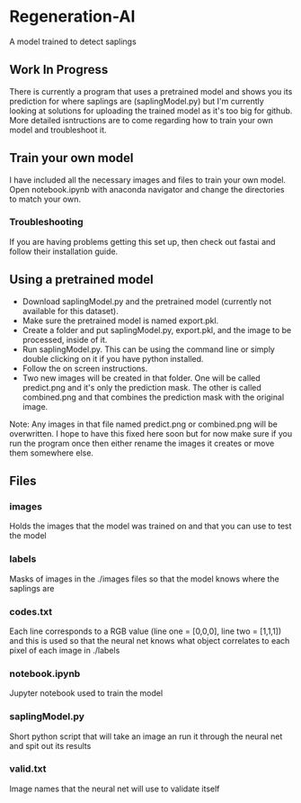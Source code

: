 # Regeneration-AI
A model trained to detect saplings

## Work In Progress  
There is currently a program that uses a pretrained model and shows you its prediction for where saplings are (saplingModel.py) but I'm currently looking at solutions for uploading the trained model as it's too big for github. More detailed isntructions are to come regarding how to train your own model and troubleshoot it.

## Train your own model
I have included all the necessary images and files to train your own model. Open notebook.ipynb with anaconda navigator and change the directories to match your own.

### Troubleshooting
If you are having problems getting this set up, then check out fastai and follow their installation guide. 

## Using a pretrained model
- Download saplingModel.py and the pretrained model (currently not available for this dataset).  
- Make sure the pretrained model is named export.pkl.  
- Create a folder and put saplingModel.py, export.pkl, and the image to be processed, inside of it.  
- Run saplingModel.py. This can be using the command line or simply double clicking on it if you have python installed.  
- Follow the on screen instructions.  
- Two new images will be created in that folder. One will be called predict.png and it's only the prediction mask. The other is called combined.png and that combines the prediction mask with the original image.  

Note: Any images in that file named predict.png or combined.png will be overwritten. I hope to have this fixed here soon but for now make sure if you run the program once then either rename the images it creates or move them somewhere else.

## Files
### images
Holds the images that the model was trained on and that you can use to test the model

### labels
Masks of images in the ./images files so that the model knows where the saplings are

### codes.txt
Each line corresponds to a RGB value (line one = [0,0,0], line two = [1,1,1]) and this is used so that the neural net knows what object correlates to each pixel of each image in ./labels

### notebook.ipynb
Jupyter notebook used to train the model

### saplingModel.py
Short python script that will take an image an run it through the neural net and spit out its results

### valid.txt
Image names that the neural net will use to validate itself

